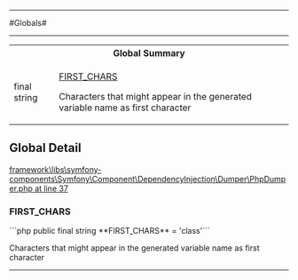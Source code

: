 - - -

#Globals#

- - -

<table id="summary_global" class="title">
<tr><th colspan="2" class="title">Global Summary</th></tr>
<tr>
<td>final  string</td>
<td class="description"><p class="name"><a href="#FIRST_CHARS">FIRST_CHARS</a></p><p class="description">Characters that might appear in the generated variable name as first character</p></td>
</tr>
</table>

<h2 id="detail_global">Global Detail</h2>

<a href="https://github.com/JeyDotC/Hirudo/blob/master/framework/libs/symfony-components/Symfony/Component/DependencyInjection/Dumper/PhpDumper.php#L37" target='_blank'>framework\libs\symfony-components\Symfony\Component\DependencyInjection\Dumper\PhpDumper.php at line 37</a>

<h3 id="FIRST_CHARS">FIRST_CHARS</h3>
```php
public final  string **FIRST_CHARS** = 'class'```
<div class="details">
<p>Characters that might appear in the generated variable name as first character</p>
</div>

- - -


